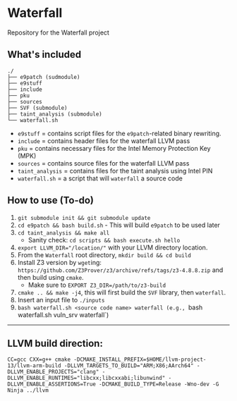 # Waterfall
Repository for the Waterfall project

## What's included

```
./
├── e9patch (sudmodule)
├── e9stuff
├── include
├── pku
├── sources
├── SVF (submodule)
├── taint_analysis (submodule)
└── waterfall.sh
```
- `e9stuff` = contains script files for the `e9patch`-related binary rewriting.
- `include` = contains header files for the waterfall LLVM pass
- `pku` = contains necessary files for the Intel Memory Protection Key (MPK)
- `sources` = contains source files for the waterfall LLVM pass
- `taint_analysis` = contains files for the taint analysis using Intel PIN
- `waterfall.sh` = a script that will `waterfall` a source code

## How to use (To-do)
1) `git submodule init && git submodule update`
2) `cd e9patch && bash build.sh` - This will build `e9patch` to be used later
3) `cd taint_analysis && make all`  
    - Sanity check: `cd scripts && bash execute.sh hello`
4) `export LLVM_DIR="/location/"` with your LLVM directory location.
5) From the `Waterfall` root directory, `mkdir build && cd build`
6) Install Z3 version by `wget`ing: `https://github.com/Z3Prover/z3/archive/refs/tags/z3-4.8.8.zip` and then build using `cmake`.
     - Make sure to `EXPORT Z3_DIR=/path/to/z3-build`
7) `cmake .. && make -j4`, this will first build the `SVF` library, then `waterfall`.
8) Insert an input file to `./inputs`
9) `bash waterfall.sh <source code name> waterfall (e.g., `bash waterfall.sh vuln_srv waterfall`)

--- 
## LLVM build direction:
```
CC=gcc CXX=g++ cmake -DCMAKE_INSTALL_PREFIX=$HOME/llvm-project-13/llvm-arm-build -DLLVM_TARGETS_TO_BUILD="ARM;X86;AArch64" -DLLVM_ENABLE_PROJECTS="clang" -DLLVM_ENABLE_RUNTIMES="libcxx;libcxxabi;libunwind" -DLLVM_ENABLE_ASSERTIONS=True -DCMAKE_BUILD_TYPE=Release -Wno-dev -G Ninja ../llvm
```